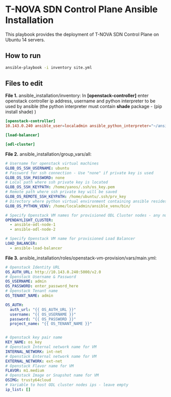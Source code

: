 # T-NOVA SDN Control Plane Ansible Installation

This playbook provides the deployment of T-NOVA SDN Control Plane on Ubuntu 14 servers. 


## How to run

```sh
ansible-playbook -i inventory site.yml
```

## Files to edit
**File 1.** ansible_installation/inventory:
In **[openstack-controller]** enter openstack controller ip address, username and python interpreter to be used by ansible (the python interpreter must contain **shade** package - (pip install shade) )
```conf
[openstack-controller]
10.143.0.240 ansible_user=localadmin ansible_python_interpreter="~/ansible_venv/bin/python"

[load-balancer]

[odl-cluster]

```



**File 2.** ansible_installation/group_vars/all:

```yml
# Username for openstack virtual machines
GLOB_OS_SSH_USERNAME: ubuntu
# Password for ssh connection - Use "none" if private key is used
GLOB_OS_SSH_PASSWORD: none
# Local path where ssh private key is located
GLOB_OS_SSH_KEYPATH: /home/yanos/.ssh/os_key.pem
# Remote path where ssh private key will be saved
GLOB_OS_REMOTE_SSH_KEYPATH: /home/ubuntu/.ssh/prv_key
# Directory where python virtual environment containing ansible resides in openstack server
GLOB_OS_PYTHON_VENV: /home/localadmin/ansible_venv/bin/

# Specify Openstack VM names for provisioned ODL Cluster nodes - any number of items can be used
OPENDAYLIGHT_CLUSTER:
  - ansible-odl-node-1
  - ansible-odl-node-2

# Specify Openstack VM name for provisioned Load Balancer  
LOAD_BALANCER:
  - ansible-load-balancer

```


**File 3.** ansible_installation/roles/openstack-vm-provision/vars/main.yml:
```yml
# Openstack Identity URL
OS_AUTH_URL: http://10.143.0.240:5000/v2.0
# Openstack Username & Password
OS_USERNAME: admin
OS_PASSWORD: enter_password_here
# Openstack Tenant name
OS_TENANT_NAME: admin

OS_AUTH:
  auth_url: "{{ OS_AUTH_URL }}"
  username: "{{ OS_USERNAME }}"
  password: "{{ OS_PASSWORD }}"
  project_name: "{{ OS_TENANT_NAME }}"


# Openstack key pair name
KEY_NAME: os_key
# Openstack Internal network name for VM
INTERNAL_NETWORK: int-net
# Openstack Enternal network name for VM
EXTERNAL_NETWORK: ext-net
# Openstack Flavor name for VM
FLAVOR: m1.medium
# Openstack Image or Snapshot name for VM
OSIMG: trusty64cloud
# Variable to host ODL cluster nodes ips - leave empty
ip_list: []
```